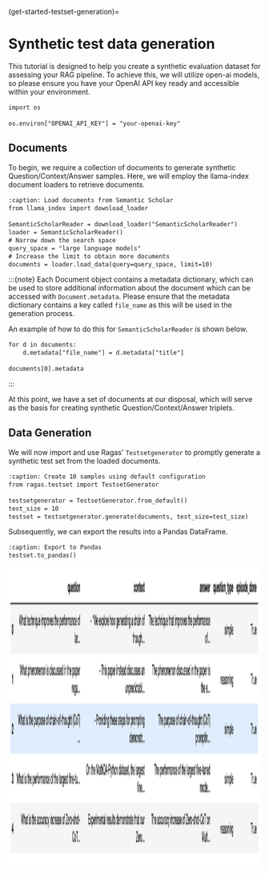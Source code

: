 (get-started-testset-generation)=
# Synthetic test data generation

This tutorial is designed to help you create a synthetic evaluation dataset for assessing your RAG pipeline. To achieve this, we will utilize open-ai models, so please ensure you have your OpenAI API key ready and accessible within your environment.

```{code-block} python
import os

os.environ["OPENAI_API_KEY"] = "your-openai-key"
```

## Documents

To begin, we require a collection of documents to generate synthetic Question/Context/Answer samples. Here, we will employ the llama-index document loaders to retrieve documents.

```{code-block} python
:caption: Load documents from Semantic Scholar
from llama_index import download_loader

SemanticScholarReader = download_loader("SemanticScholarReader")
loader = SemanticScholarReader()
# Narrow down the search space
query_space = "large language models"
# Increase the limit to obtain more documents
documents = loader.load_data(query=query_space, limit=10)
```

:::{note}
Each Document object contains a metadata dictionary, which can be used to store additional information about the document which can be accessed with  `Document.metadata`. Please ensure that the metadata dictionary contains a key called `file_name` as this will be used in the generation process.

An example of how to do this for `SemanticScholarReader` is shown below.

```{code-block} python
for d in documents:
    d.metadata["file_name"] = d.metadata["title"]

documents[0].metadata
```
:::

At this point, we have a set of documents at our disposal, which will serve as the basis for creating synthetic Question/Context/Answer triplets.

## Data Generation

We will now import and use Ragas' `Testsetgenerator` to promptly generate a synthetic test set from the loaded documents.

```{code-block} python
:caption: Create 10 samples using default configuration
from ragas.testset import TestsetGenerator

testsetgenerator = TestsetGenerator.from_default()
test_size = 10
testset = testsetgenerator.generate(documents, test_size=test_size)
```

Subsequently, we can export the results into a Pandas DataFrame.

```{code-block}
:caption: Export to Pandas
testset.to_pandas()
```
<p align="left">
<img src="../_static/imgs/testset_output.png" alt="test-outputs" width="800" height="600" />
</p>
